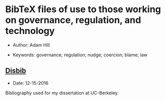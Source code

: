 # BibTeX files of use to those working on governance, regulation, and technology

* Author: Adam Hill

* Keywords: governance; regulation; nudge; coercion; blame; law


## [Disbib](https://github.com/adamdhill/bibs/blob/master/Bibliography.bib)

* Date: 12-15-2016

Bibliography used for my dissertation at UC-Berkeley.
